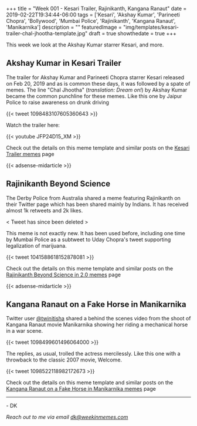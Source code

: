 +++
title = "Week 001 - Kesari Trailer, Rajinikanth, Kangana Ranaut"
date = 2019-02-22T19:34:44-06:00
tags = ['Kesari', 'Akshay Kumar', 'Parineeti Chopra', 'Bollywood', 'Mumbai Police', 'Rajinikanth', 'Kangana Ranaut', 'Manikarnika']
description = ""
featuredImage = "img/templates/kesari-trailer-chal-jhootha-template.jpg"
draft = true
showthedate = true
+++


This week we look at the Akshay Kumar starrer Kesari, and more.
<!--more-->

## Akshay Kumar in Kesari Trailer

The trailer for Akshay Kumar and Parineeti Chopra starrer Kesari released on Feb 20, 2019 and as is common these days, it was followed by a spate of memes. The line "Chal Jhootha" (*translation: Dream on!*) by Akshay Kumar became the common punchline for these memes. Like this one by Jaipur Police to raise awareness on drunk driving

{{< tweet 1098483107605360643 >}}

Watch the trailer here:

{{< youtube JFP24D15_XM >}}

Check out the details on this meme template and similar posts on the [Kesari Trailer memes](memes/akshay-kumar-kesari-trailer#memes) page

{{< adsense-midarticle >}}

## Rajinikanth Beyond Science

The Derby Police from Australia shared a meme featuring Rajinikanth on their Twitter page which has been shared mainly by Indians. It has received almost 1k retweets and 2k likes.

< Tweet has since been deleted >

This meme is not exactly new. It has been used before, including one time by Mumbai Police as a subtweet to Uday Chopra's tweet supporting legalization of marijuana.

{{< tweet 1041588618152878081 >}}

Check out the details on this meme template and similar posts on the [Rajinikanth Beyond Science in 2.0 memes](memes/rajinikanth-beyond-science-in-20#memes) page

{{< adsense-midarticle >}}

## Kangana Ranaut on a Fake Horse in Manikarnika

Twitter user [@twinitisha](https://twitter.com/twinitisha) shared a behind the scenes video from the shoot of Kangana Ranaut movie Manikarnika showing her riding a mechanical horse in a war scene. 

{{< tweet 1098499601496064000 >}}

The replies, as usual, trolled the actress mercilessly. Like this one with a throwback to the classic 2007 movie, Welcome.

{{< tweet 1098522118982172673 >}}


Check out the details on this meme template and similar posts on the [Kangana Ranaut on a Fake Horse in Manikarnika memes](memes/kangana-ranaut-fake-horse#memes) page

---
\- DK

*Reach out to me via email [dk@weekinmemes.com](mailto:dk@weekinmemes.com)*